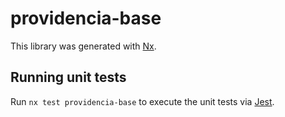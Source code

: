 # providencia-base

This library was generated with [Nx](https://nx.dev).

## Running unit tests

Run `nx test providencia-base` to execute the unit tests via [Jest](https://jestjs.io).
